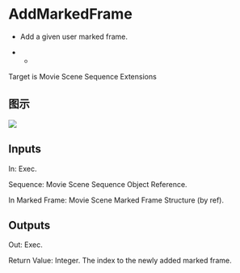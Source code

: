 # AddMarkedFrame

  * Add a given user marked frame.

  *   * 



Target is Movie Scene Sequence Extensions

## 图示

![]($-20221218-20534791.png)

## Inputs

In: Exec.

Sequence: Movie Scene Sequence Object Reference.

In Marked Frame: Movie Scene Marked Frame Structure (by ref).  

## Outputs

Out: Exec.

Return Value: Integer. The index to the newly added marked frame.

